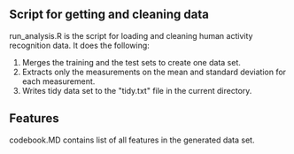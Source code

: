 ## Script for getting and cleaning data

run_analysis.R is the script for loading and cleaning human activity recognition data. It does the following:

1. Merges the training and the test sets to create one data set.
2. Extracts only the measurements on the mean and standard deviation for each measurement. 
3. Writes tidy data set to the "tidy.txt" file in the current directory.

## Features

codebook.MD contains list of all features in the generated data set.